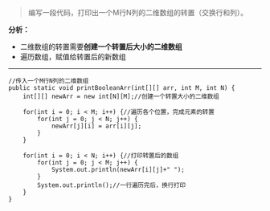 >编写一段代码，打印出一个M行N列的二维数组的转置（交换行和列）。

**分析：**

- 二维数组的转置需要**创建一个转置后大小的二维数组**
- 遍历数组，赋值给转置后的新数组
 

***
	//传入一个M行N列的二维数组
	public static void printBooleanArr(int[][] arr, int M, int N) {
		int[][] newArr = new int[N][M];//创建一个转置大小的二维数组
		
		for(int i = 0; i < M; i++) {//遍历各个位置，完成元素的转置
			for(int j = 0; j < N; j++) {
				newArr[j][i] = arr[i][j];
			}
		}
		
		for(int i = 0; i < N; i++) {//打印转置后的数组
			for(int j = 0; j < M; j++) {
				System.out.println(newArr[i][j]+" ");
			}
			System.out.println();//一行遍历完后，换行打印
		}
	}